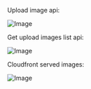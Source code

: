 Upload image api: 

![Image](https://github.com/user-attachments/assets/731e5a3c-2886-46c2-a02b-9d0c481d3ba9)

Get upload images list api:

![Image](https://github.com/user-attachments/assets/9635cbd1-b591-4acb-b085-612c06adf612)

Cloudfront served images:

![Image](https://github.com/user-attachments/assets/5ee6ad9a-a4e9-4f1f-80f0-4d271f218cc8)


